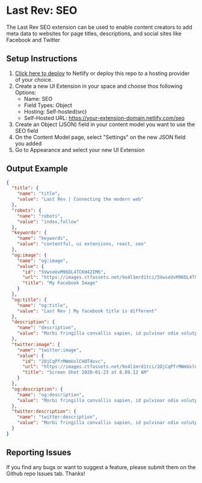 # Last Rev: SEO
The Last Rev SEO extension can be used to enable content creators to add meta data to websites for page titles, descriptions, and social sites like Facebook and Twitter

## Setup Instructions
1. [Click here to deploy](https://app.netlify.com/start/deploy?repository=https://github.com/last-rev-llc/contentful-ui-extensions) to Netlify or deploy this repo to a hosting provider of your choice. 
2. Create a new UI Extension in your space and choose thos following Options:
    - Name: SEO
    - Field Types: Object
    - Hosting: Self-hosted(src)
    - Self-Hosted URL: https://your-extension-domain.netlify.com/seo
3. Create an Object (JSON) field in your content model you want to use the SEO field
4. On the Content Model page, select "Settings" on the new JSON field you added
5. Go to Appearance and select your new UI Extension 

## Output Example
```json
{
  "title": {
    "name": "title",
    "value": "Last Rev | Connecting the modern web"
  },
  "robots": {
    "name": "robots",
    "value": "index,follow"
  },
  "keywords": {
    "name": "keywords",
    "value": "contentful, ui extensions, react, seo"
  },
  "og:image": {
    "name": "og:image",
    "value": {
      "id": "5VwseUvM96DL4TCKH42IM6",
      "url": "https://images.ctfassets.net/9o4l1mrd1tci/5VwseUvM96DL4TCKH42IM6/d05b9b4773e44de340dc50051c8b5bf2/Screen_Shot_2019-08-30_at_1.10.13_PM.png",
      "title": "My Facebook Image"
    }
  },
  "og:title": {
    "name": "og:title",
    "value": "Last Rev | My facebook title is different"
  },
  "description": {
    "name": "description",
    "value": "Morbi fringilla convallis sapien, id pulvinar odio volutpat. Nec dubitamus multa iter quae et nos invenerat. At nos hinc posthac, sitientis piros Afros."
  },
  "twitter:image": {
    "name": "twitter:image",
    "value": {
      "id": "2OjCqPfrMWmUxlCHOT4ovc",
      "url": "https://images.ctfassets.net/9o4l1mrd1tci/2OjCqPfrMWmUxlCHOT4ovc/e61c74e8219f0b1e8dd0c9d10b4c426b/Screen_Shot_2020-01-23_at_8.09.12_AM.png",
      "title": "Screen Shot 2020-01-23 at 8.09.12 AM"
    }
  },
  "og:description": {
    "name": "og:description",
    "value": "Morbi fringilla convallis sapien, id pulvinar odio volutpat. Nec dubitamus multa iter quae et nos invenerat. At nos hinc posthac, sitientis piros Afros."
  },
  "twitter:description": {
    "name": "twitter:description",
    "value": "Morbi fringilla convallis sapien, id pulvinar odio volutpat. Nec dubitamus multa iter quae et nos invenerat. At nos hinc posthac, sitientis piros Afros."
  }
}
```

## Reporting Issues
If you find any bugs or want to suggest a feature, please submit them on the Github repo Issues tab. Thanks!